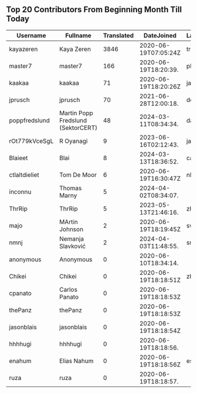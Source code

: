 ## Top 20 Contributors From Beginning Month Till Today ##
|Username|Fullname|Translated|DateJoined|Language|
|--------|--------|----------|----------|-------|
|kayazeren|Kaya Zeren|3846|2020-06-19T07:05:24Z|tr|
|master7|master7|166|2020-06-19T18:20:39.|pl|
|kaakaa|kaakaa|71|2020-06-19T18:20:26Z|ja|
|jprusch|jprusch|70|2021-06-28T12:00:18.|de|
|poppfredslund|Martin Popp Fredslund (SektorCERT)|48|2024-03-11T08:34:34.|da|
|rOt779kVceSgL|R Oyanagi|9|2023-06-16T02:12:43.|ja|
|Blaieet|Blai|8|2024-03-13T18:36:52.|ca|
|ctlaltdieliet|Tom De Moor|6|2020-06-19T16:30:47Z|nl|
|inconnu|Thomas Marny|5|2024-04-02T08:34:07.||
|ThrRip|ThrRip|5|2023-05-13T21:46:16.|zh_Hans|
|majo|MArtin Johnson|2|2020-06-19T18:19:45Z|sv|
|nmnj|Nemanja Slavković|2|2024-04-03T11:48:55.|sr|
|anonymous|Anonymous|0|2020-06-10T18:34:14.||
|Chikei|Chikei|0|2020-06-19T18:18:51Z|zh_Hant|
|cpanato|Carlos Panato|0|2020-06-19T18:18:53Z||
|thePanz|thePanz|0|2020-06-19T18:18:53Z||
|jasonblais|jasonblais|0|2020-06-19T18:18:54Z||
|hhhhugi|hhhhugi|0|2020-06-19T18:18:56.||
|enahum|Elias  Nahum|0|2020-06-19T18:18:56Z|es|
|ruza|ruza|0|2020-06-19T18:18:57.||
